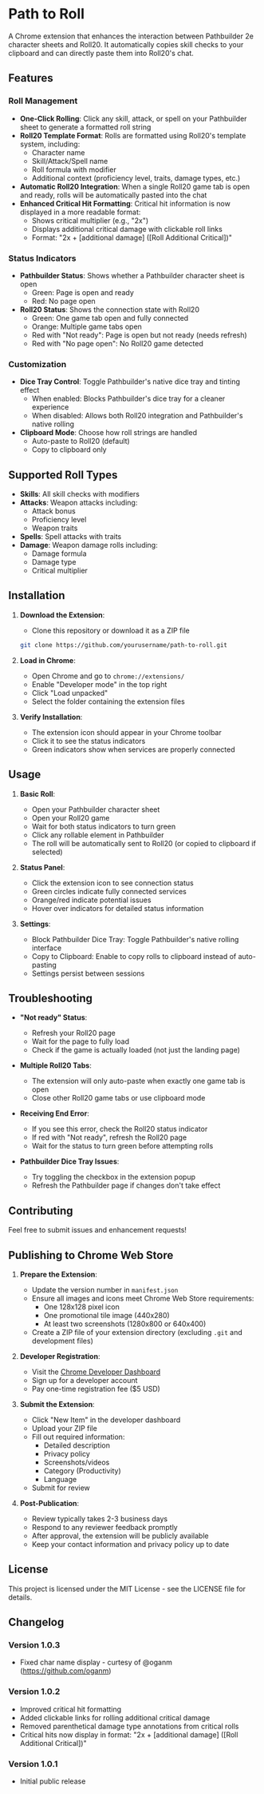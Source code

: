 # Path to Roll

A Chrome extension that enhances the interaction between Pathbuilder 2e character sheets and Roll20. It automatically copies skill checks to your clipboard and can directly paste them into Roll20's chat.

## Features

### Roll Management
- **One-Click Rolling**: Click any skill, attack, or spell on your Pathbuilder sheet to generate a formatted roll string
- **Roll20 Template Format**: Rolls are formatted using Roll20's template system, including:
  - Character name
  - Skill/Attack/Spell name
  - Roll formula with modifier
  - Additional context (proficiency level, traits, damage types, etc.)
- **Automatic Roll20 Integration**: When a single Roll20 game tab is open and ready, rolls will be automatically pasted into the chat
- **Enhanced Critical Hit Formatting**: Critical hit information is now displayed in a more readable format:
  - Shows critical multiplier (e.g., "2x")
  - Displays additional critical damage with clickable roll links
  - Format: "2x + [additional damage] ([Roll Additional Critical])"

### Status Indicators
- **Pathbuilder Status**: Shows whether a Pathbuilder character sheet is open
  - Green: Page is open and ready
  - Red: No page open
- **Roll20 Status**: Shows the connection state with Roll20
  - Green: One game tab open and fully connected
  - Orange: Multiple game tabs open
  - Red with "Not ready": Page is open but not ready (needs refresh)
  - Red with "No page open": No Roll20 game detected

### Customization
- **Dice Tray Control**: Toggle Pathbuilder's native dice tray and tinting effect
  - When enabled: Blocks Pathbuilder's dice tray for a cleaner experience
  - When disabled: Allows both Roll20 integration and Pathbuilder's native rolling
- **Clipboard Mode**: Choose how roll strings are handled
  - Auto-paste to Roll20 (default)
  - Copy to clipboard only

## Supported Roll Types
- **Skills**: All skill checks with modifiers
- **Attacks**: Weapon attacks including:
  - Attack bonus
  - Proficiency level
  - Weapon traits
- **Spells**: Spell attacks with traits
- **Damage**: Weapon damage rolls including:
  - Damage formula
  - Damage type
  - Critical multiplier

## Installation

1. **Download the Extension**:
   - Clone this repository or download it as a ZIP file
   ```bash
   git clone https://github.com/yourusername/path-to-roll.git
   ```

2. **Load in Chrome**:
   - Open Chrome and go to `chrome://extensions/`
   - Enable "Developer mode" in the top right
   - Click "Load unpacked"
   - Select the folder containing the extension files

3. **Verify Installation**:
   - The extension icon should appear in your Chrome toolbar
   - Click it to see the status indicators
   - Green indicators show when services are properly connected

## Usage

1. **Basic Roll**:
   - Open your Pathbuilder character sheet
   - Open your Roll20 game
   - Wait for both status indicators to turn green
   - Click any rollable element in Pathbuilder
   - The roll will be automatically sent to Roll20 (or copied to clipboard if selected)

2. **Status Panel**:
   - Click the extension icon to see connection status
   - Green circles indicate fully connected services
   - Orange/red indicate potential issues
   - Hover over indicators for detailed status information

3. **Settings**:
   - Block Pathbuilder Dice Tray: Toggle Pathbuilder's native rolling interface
   - Copy to Clipboard: Enable to copy rolls to clipboard instead of auto-pasting
   - Settings persist between sessions

## Troubleshooting

- **"Not ready" Status**:
  - Refresh your Roll20 page
  - Wait for the page to fully load
  - Check if the game is actually loaded (not just the landing page)

- **Multiple Roll20 Tabs**:
  - The extension will only auto-paste when exactly one game tab is open
  - Close other Roll20 game tabs or use clipboard mode

- **Receiving End Error**:
  - If you see this error, check the Roll20 status indicator
  - If red with "Not ready", refresh the Roll20 page
  - Wait for the status to turn green before attempting rolls

- **Pathbuilder Dice Tray Issues**:
  - Try toggling the checkbox in the extension popup
  - Refresh the Pathbuilder page if changes don't take effect

## Contributing

Feel free to submit issues and enhancement requests!

## Publishing to Chrome Web Store

1. **Prepare the Extension**:
   - Update the version number in `manifest.json`
   - Ensure all images and icons meet Chrome Web Store requirements:
     - One 128x128 pixel icon
     - One promotional tile image (440x280)
     - At least two screenshots (1280x800 or 640x400)
   - Create a ZIP file of your extension directory (excluding `.git` and development files)

2. **Developer Registration**:
   - Visit the [Chrome Developer Dashboard](https://chrome.google.com/webstore/devconsole)
   - Sign up for a developer account
   - Pay one-time registration fee ($5 USD)

3. **Submit the Extension**:
   - Click "New Item" in the developer dashboard
   - Upload your ZIP file
   - Fill out required information:
     - Detailed description
     - Privacy policy
     - Screenshots/videos
     - Category (Productivity)
     - Language
   - Submit for review

4. **Post-Publication**:
   - Review typically takes 2-3 business days
   - Respond to any reviewer feedback promptly
   - After approval, the extension will be publicly available
   - Keep your contact information and privacy policy up to date

## License

This project is licensed under the MIT License - see the LICENSE file for details.

## Changelog

### Version 1.0.3
- Fixed char name display - curtesy of @oganm (https://github.com/oganm)

### Version 1.0.2
- Improved critical hit formatting
- Added clickable links for rolling additional critical damage
- Removed parenthetical damage type annotations from critical rolls
- Critical hits now display in format: "2x + [additional damage] ([Roll Additional Critical])"

### Version 1.0.1
- Initial public release